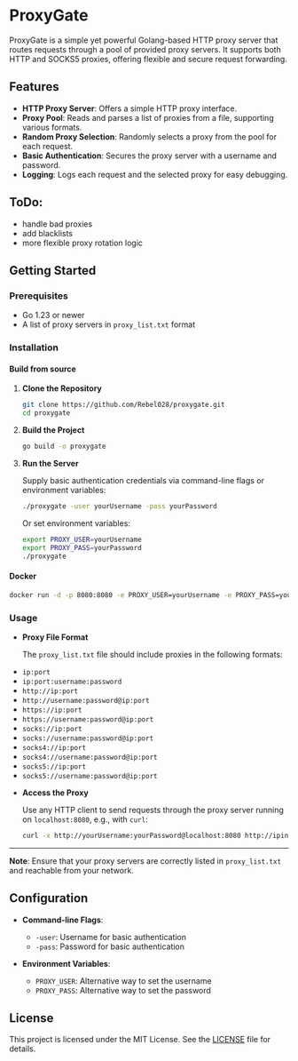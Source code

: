 # ProxyGate 
ProxyGate is a simple yet powerful Golang-based HTTP proxy server that routes requests through a pool of provided proxy servers. It supports both HTTP and SOCKS5 proxies, offering flexible and secure request forwarding.

## Features

- **HTTP Proxy Server**: Offers a simple HTTP proxy interface.
- **Proxy Pool**: Reads and parses a list of proxies from a file, supporting various formats.
- **Random Proxy Selection**: Randomly selects a proxy from the pool for each request.
- **Basic Authentication**: Secures the proxy server with a username and password.
- **Logging**: Logs each request and the selected proxy for easy debugging.

## ToDo:
- handle bad proxies
- add blacklists
- more flexible proxy rotation logic

## Getting Started

### Prerequisites

- Go 1.23 or newer
- A list of proxy servers in `proxy_list.txt` format

### Installation

#### Build from source

1. **Clone the Repository**

   ```bash
   git clone https://github.com/Rebel028/proxygate.git
   cd proxygate
   ```

2. **Build the Project**

   ```bash
   go build -o proxygate
   ```

3. **Run the Server**

   Supply basic authentication credentials via command-line flags or environment variables:

   ```bash
   ./proxygate -user yourUsername -pass yourPassword
   ```

   Or set environment variables:

   ```bash
   export PROXY_USER=yourUsername
   export PROXY_PASS=yourPassword
   ./proxygate
   ```

#### Docker

```bash
docker run -d -p 8080:8080 -e PROXY_USER=yourUsername -e PROXY_PASS=yourPassword -v $(pwd)/proxy_list.txt:/app/proxy_list.txt --name proxygate ghcr.io/rebel028/proxygate:latest
```

### Usage

- **Proxy File Format**

  The `proxy_list.txt` file should include proxies in the following formats:

 
*   `ip:port`
*   `ip:port:username:password`
*   `http://ip:port`
*   `http://username:password@ip:port`
*   `https://ip:port`
*   `https://username:password@ip:port`
*   `socks://ip:port`
*   `socks://username:password@ip:port`
*   `socks4://ip:port`
*   `socks4://username:password@ip:port`
*   `socks5://ip:port`
*   `socks5://username:password@ip:port`


- **Access the Proxy**

  Use any HTTP client to send requests through the proxy server running on `localhost:8080`, e.g., with `curl`:

  ```bash
  curl -x http://yourUsername:yourPassword@localhost:8080 http://ipinfo.io
  ```
---
**Note**: Ensure that your proxy servers are correctly listed in `proxy_list.txt` and reachable from your network.


## Configuration

- **Command-line Flags**:
    - `-user`: Username for basic authentication
    - `-pass`: Password for basic authentication

- **Environment Variables**:
    - `PROXY_USER`: Alternative way to set the username
    - `PROXY_PASS`: Alternative way to set the password

## License

This project is licensed under the MIT License. See the [LICENSE](LICENSE) file for details.

